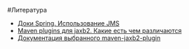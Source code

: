 #Литература
- [Доки Spring. Использование JMS](https://docs.spring.io/spring-framework/docs/current/spring-framework-reference/integration.html#jms)
- [Maven plugins для jaxb2. Какие есть чем различаются](https://stackoverflow.com/questions/2432859/difference-of-maven-jaxb-plugins)
- [Документация выбранного maven-jaxb2-plugin](http://www.mojohaus.org/jaxb2-maven-plugin/Documentation/v2.2/)